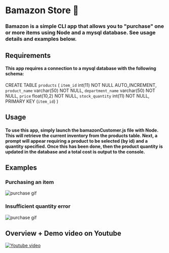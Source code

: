 # **Bamazon Store** :shopping_cart:

### Bamazon is a simple CLI app that allows you to "purchase" one or more items using Node and a mysql database. See usage details and examples below.

## **Requirements**

#### This app requires a connection to a mysql database with the following schema:

CREATE TABLE `products` (
  `item_id` int(11) NOT NULL AUTO_INCREMENT,
  `product_name` varchar(50) NOT NULL,
  `department_name` varchar(50) NOT NULL,
  `price` float(10,2) NOT NULL,
  `stock_quantity` int(11) NOT NULL,
  PRIMARY KEY (`item_id`)
)

## **Usage**

#### To use this app, simply launch the bamazonCustomer.js file with Node. This will retrieve the current inventory from the products table. Next, a prompt will appear requiring a product to be selected (by id) and a quantity specified. Once this has been done, then the product quantity is updated in the database and a total cost is output to the console.

## **Examples**

### Purchasing an item
![purchase gif](https://media.giphy.com/media/gIHEchVCr9zJcNNifS/giphy.gif)

### Insufficient quantity error
![purchase gif](https://media.giphy.com/media/mEze5lRPzhw3MxMlHc/giphy.gif)

## Overview + Demo video on Youtube
[![Youtube video](https://img.youtube.com/vi/TSV1xhCYCRg/0.jpg)](https://www.youtube.com/watch?v=TSV1xhCYCRg)
